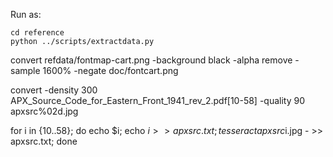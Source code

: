 Run as:

    cd reference
    python ../scripts/extractdata.py


convert refdata/fontmap-cart.png -background black -alpha remove -sample 1600% -negate doc/fontcart.png


convert -density 300 APX_Source_Code_for_Eastern_Front_1941_rev_2.pdf[10-58] -quality 90 apxsrc%02d.jpg

for i in {10..58}; do echo $i; echo $i >> apxsrc.txt; tesseract apxsrc$i.jpg - >> apxsrc.txt; done

